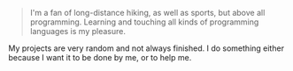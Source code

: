 > I'm a fan of long-distance hiking, as well as sports, but above all programming. Learning and touching all kinds of programming languages is my pleasure.

My projects are very random and not always finished. I do something either because I want it to be done by me, or to help me.
